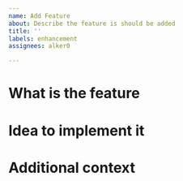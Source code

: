 ```yaml
---
name: Add Feature
about: Describe the feature is should be added
title: ''
labels: enhancement
assignees: alker0

---
```


# What is the feature

# Idea to implement it

# Additional context
